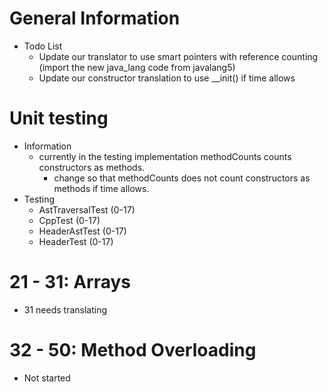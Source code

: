 # General Information
- Todo List
	- Update our translator to use smart pointers with reference counting (import the new java_lang code from javalang5)
	- Update our constructor translation to use \_\_init() if time allows

# Unit testing
- Information
    - currently in the testing implementation methodCounts counts constructors as methods. 
        - change so that methodCounts does not count constructors as methods if time allows.
- Testing
    - AstTraversalTest (0-17)
    - CppTest (0-17)
    - HeaderAstTest (0-17)
    - HeaderTest (0-17)

# 21 - 31: Arrays
- 31 needs translating

# 32 - 50: Method Overloading
- Not started
